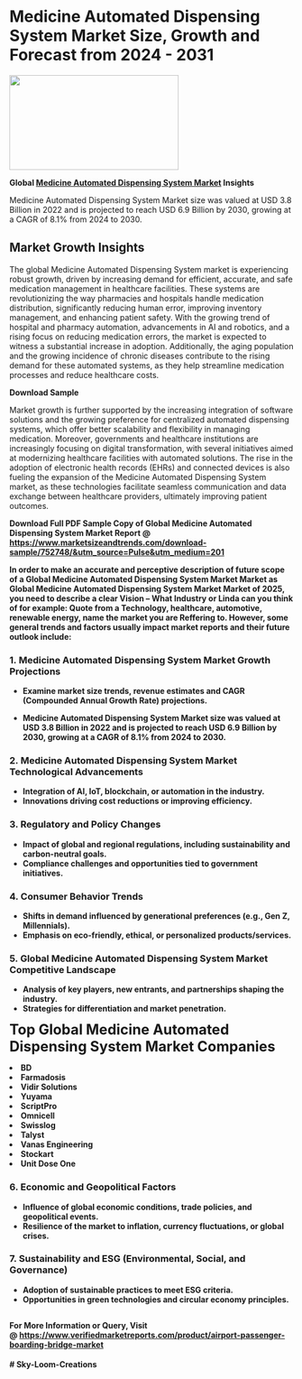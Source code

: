 <H1>Medicine Automated Dispensing System Market Size, Growth and Forecast from 2024 - 2031</H1><img class="aligncenter size-medium wp-image-584254" src="https://thirdeyenews.in/wp-content/uploads/2024/09/Global-Market-Research-300x168.jpeg" alt="" width="300" height="168" /><p><strong>Global&nbsp;<a href="https://www.marketsizeandtrends.com/download-sample/752748/&amp;utm_source=Pulse&amp;utm_medium=201">Medicine Automated Dispensing System Market</a> Insights</strong></p><p>Medicine Automated Dispensing System Market size was valued at USD 3.8 Billion in 2022 and is projected to reach USD 6.9 Billion by 2030, growing at a CAGR of 8.1% from 2024 to 2030.</p><p><h2>Market Growth Insights</h2> <p>The global Medicine Automated Dispensing System market is experiencing robust growth, driven by increasing demand for efficient, accurate, and safe medication management in healthcare facilities. These systems are revolutionizing the way pharmacies and hospitals handle medication distribution, significantly reducing human error, improving inventory management, and enhancing patient safety. With the growing trend of hospital and pharmacy automation, advancements in AI and robotics, and a rising focus on reducing medication errors, the market is expected to witness a substantial increase in adoption. Additionally, the aging population and the growing incidence of chronic diseases contribute to the rising demand for these automated systems, as they help streamline medication processes and reduce healthcare costs.</p> <p><strong>Download Sample</strong></p> <p>Market growth is further supported by the increasing integration of software solutions and the growing preference for centralized automated dispensing systems, which offer better scalability and flexibility in managing medication. Moreover, governments and healthcare institutions are increasingly focusing on digital transformation, with several initiatives aimed at modernizing healthcare facilities with automated solutions. The rise in the adoption of electronic health records (EHRs) and connected devices is also fueling the expansion of the Medicine Automated Dispensing System market, as these technologies facilitate seamless communication and data exchange between healthcare providers, ultimately improving patient outcomes.</p> <p><strong></p><p><span class=""><strong>Download Full PDF Sample Copy of Global Medicine Automated Dispensing System Market Report</strong> @ <a href="https://www.marketsizeandtrends.com/download-sample/752748/&amp;utm_source=Pulse&amp;utm_medium=201" target="_blank">https://www.marketsizeandtrends.com/download-sample/752748/&amp;utm_source=Pulse&amp;utm_medium=201</a></span></p><p>In order to make an accurate and perceptive description of future scope of a Global&nbsp;Medicine Automated Dispensing System Market Market as Global&nbsp;Medicine Automated Dispensing System Market Market of 2025, you need to describe a clear Vision &ndash; What Industry or Linda can you think of for example: Quote from a Technology, healthcare, automotive, renewable energy, name the market you are Reffering to. However, some general trends and factors usually impact market reports and their future outlook include:</p><h3>1.&nbsp;<strong>Medicine Automated Dispensing System Market Growth Projections</strong></h3><ul><li>Examine market size trends, revenue estimates and CAGR (Compounded Annual Growth Rate) projections.</li><li><p>Medicine Automated Dispensing System Market size was valued at USD 3.8 Billion in 2022 and is projected to reach USD 6.9 Billion by 2030, growing at a CAGR of 8.1% from 2024 to 2030.</p></li></ul><h3>2.&nbsp;<strong>Medicine Automated Dispensing System Market Technological Advancements</strong></h3><ul><li>Integration of AI, IoT, blockchain, or automation in the industry.</li><li>Innovations driving cost reductions or improving efficiency.</li></ul><h3>3.&nbsp;<strong>Regulatory and Policy Changes</strong></h3><ul><li>Impact of global and regional regulations, including sustainability and carbon-neutral goals.</li><li>Compliance challenges and opportunities tied to government initiatives.</li></ul><h3>4.&nbsp;<strong>Consumer Behavior Trends</strong></h3><ul><li>Shifts in demand influenced by generational preferences (e.g., Gen Z, Millennials).</li><li>Emphasis on eco-friendly, ethical, or personalized products/services.</li></ul><h3>5.&nbsp;<strong>Global Medicine Automated Dispensing System Market Competitive Landscape</strong></h3><ul><li>Analysis of key players, new entrants, and partnerships shaping the industry.</li><li>Strategies for differentiation and market penetration.</li></ul><p data-pm-slice="1 1 []"><span style="color: inherit; font-family: inherit; font-size: 25px;">Top Global Medicine Automated Dispensing System Market Companies</span></p><div class="" data-test-id=""><p><li>BD</li><li> Farmadosis</li><li> Vidir Solutions</li><li> Yuyama</li><li> ScriptPro</li><li> Omnicell</li><li> Swisslog</li><li> Talyst</li><li> Vanas Engineering</li><li> Stockart</li><li> Unit Dose One</li></p></div><h3>6.&nbsp;<strong>Economic and Geopolitical Factors</strong></h3><ul><li>Influence of global economic conditions, trade policies, and geopolitical events.</li><li>Resilience of the market to inflation, currency fluctuations, or global crises.</li></ul><h3>7.&nbsp;<strong>Sustainability and ESG (Environmental, Social, and Governance)</strong></h3><ul><li>Adoption of sustainable practices to meet ESG criteria.</li><li>Opportunities in green technologies and circular economy principles.</li></ul><h2><strong style="font-size: 14px;">For More Information or Query, Visit @&nbsp;</strong><a style="background-color: #ffffff; font-size: 14px;" href="https://www.marketsizeandtrends.com/report/medicine-automated-dispensing-system-market/" target="_blank">https://www.verifiedmarketreports.com/product/airport-passenger-boarding-bridge-market</a></h2># Sky-Loom-Creations

